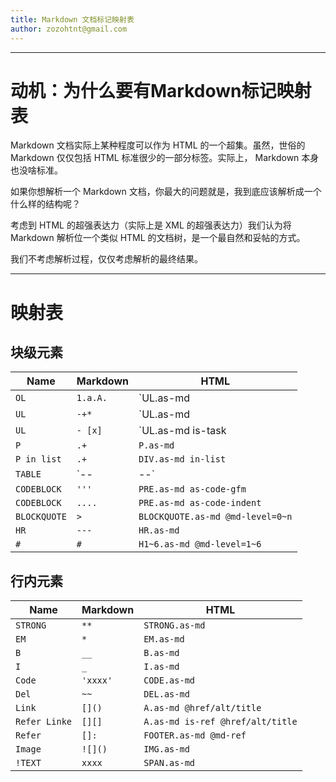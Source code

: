 ```yaml
---
title: Markdown 文档标记映射表
author: zozohtnt@gmail.com
---
```


--------------------------------------
# 动机：为什么要有Markdown标记映射表

Markdown 文档实际上某种程度可以作为 HTML 的一个超集。虽然，世俗的 Markdown 仅仅包括 HTML 标准很少的一部分标签。实际上， Markdown 本身也没啥标准。

如果你想解析一个 Markdown 文档，你最大的问题就是，我到底应该解析成一个什么样的结构呢？

考虑到 HTML 的超强表达力（实际上是 XML 的超强表达力）我们认为将 Markdown 解析位一个类似 HTML 的文档树，是一个最自然和妥帖的方式。

我们不考虑解析过程，仅仅考虑解析的最终结果。

--------------------------------------
# 映射表

## 块级元素

| Name         | Markdown | HTML                               |
| ------------ | -------- | ---------------------------------- |
| `OL`         | `1.a.A.` | `UL.as-md|li.as-md`                |
| `UL`         | `-+*`    | `UL.as-md|li.as-md @md-level=0~n`  |
| `UL`         | `- [x]`  | `UL.as-md is-task|li.as-md`        |
| `P`          | `.+`     | `P.as-md`                          |
| `P in list`  | `.+`     | `DIV.as-md in-list`                |
| `TABLE`      | `--|--`  | `TABLE/THEAD/TBODY/TR/TH/TD.as-md` |
| `CODEBLOCK`  | `'''`    | `PRE.as-md as-code-gfm`            |
| `CODEBLOCK`  | `....`   | `PRE.as-md as-code-indent`         |
| `BLOCKQUOTE` | `>`      | `BLOCKQUOTE.as-md @md-level=0~n`   |
| `HR`         | `---`    | `HR.as-md`                         |
| `#`          | `#`      | `H1~6.as-md @md-level=1~6`         |

## 行内元素 

| Name          | Markdown | HTML                             |
| ------------- | -------- | -------------------------------- |
| `STRONG`      | `**`     | `STRONG.as-md`                   |
| `EM`          | `*`      | `EM.as-md`                       |
| `B`           | `__`     | `B.as-md`                        |
| `I`           | `_`      | `I.as-md`                        |
| `Code`        | `'xxxx'` | `CODE.as-md`                     |
| `Del`         | `~~`     | `DEL.as-md`                      |
| `Link`        | `[]()`   | `A.as-md @href/alt/title`        |
| `Refer Linke` | `[][]`   | `A.as-md is-ref @href/alt/title` |
| `Refer`       | `[]: `   | `FOOTER.as-md @md-ref`           |
| `Image`       | `![]()`  | `IMG.as-md`                      |
| `!TEXT`       | `xxxx`   | `SPAN.as-md`                     |